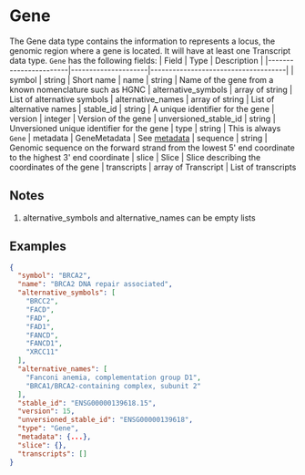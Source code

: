 # Gene

The Gene data type contains the information to represents a locus, the genomic region where a gene is located. It will have at least one Transcript data type.
`Gene` has the following fields:
| Field                 | Type                | Description                         |
|-----------------------|---------------------|-------------------------------------|
| symbol                | string              | Short name
| name                  | string              | Name of the gene from a known nomenclature such as HGNC
| alternative_symbols   | array of string     | List of alternative symbols
| alternative_names     | array of string     | List of alternative names
| stable_id             | string              | A unique identifier for the gene
| version               | integer             | Version of the gene
| unversioned_stable_id | string              | Unversioned unique identifier for the gene
| type                  | string              | This is always `Gene`
| metadata              | GeneMetadata        | See [metadata](./metadata.md)
| sequence              | string              | Genomic sequence on the forward strand from the lowest 5' end coordinate to the highest 3' end coordinate
| slice                 | Slice               | Slice describing the coordinates of the gene
| transcripts           | array of Transcript | List of transcripts

## Notes
1. alternative_symbols and alternative_names can be empty lists

## Examples
```json
{
  "symbol": "BRCA2",
  "name": "BRCA2 DNA repair associated",
  "alternative_symbols": [
    "BRCC2",
    "FACD",
    "FAD",
    "FAD1",
    "FANCD",
    "FANCD1",
    "XRCC11"
  ],
  "alternative_names": [
    "Fanconi anemia, complementation group D1",
    "BRCA1/BRCA2-containing complex, subunit 2"
  ],
  "stable_id": "ENSG00000139618.15",
  "version": 15,
  "unversioned_stable_id": "ENSG00000139618",
  "type": "Gene",
  "metadata": {...},
  "slice": {},
  "transcripts": []
}
```

